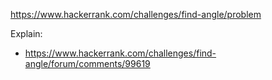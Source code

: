 https://www.hackerrank.com/challenges/find-angle/problem

Explain:

- https://www.hackerrank.com/challenges/find-angle/forum/comments/99619
